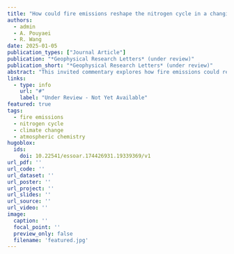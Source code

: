 ```yaml
---
title: "How could fire emissions reshape the nitrogen cycle in a changing climate?"
authors:
  - admin
  - A. Pouyaei
  - R. Wang
date: 2025-01-05
publication_types: ["Journal Article"]
publication: "*Geophysical Research Letters* (under review)"
publication_short: "*Geophysical Research Letters* (under review)"
abstract: "This invited commentary explores how fire emissions could reshape the nitrogen cycle in a changing climate, examining the complex interactions between fire, nitrogen dynamics, and climate change."
links:
  - type: info
    url: "#"
    label: "Under Review - Not Yet Available"
featured: true
tags:
  - fire emissions
  - nitrogen cycle
  - climate change
  - atmospheric chemistry
hugoblox:
  ids:
    doi: 10.22541/essoar.174426931.19339369/v1
url_pdf: ''
url_code: ''
url_dataset: ''
url_poster: ''
url_project: ''
url_slides: ''
url_source: ''
url_video: ''
image:
  caption: ''
  focal_point: ''
  preview_only: false
  filename: 'featured.jpg'
---
```

